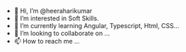 - 👋 Hi, I’m @heeraharikumar
- 👀 I’m interested in Soft Skills.
- 🌱 I’m currently learning Angular, Typescript, Html, CSS...
- 💞️ I’m looking to collaborate on ...
- 📫 How to reach me ...

<!---
heeraharikumar/heeraharikumar is a ✨ special ✨ repository because its `README.md` (this file) appears on your GitHub profile.
You can click the Preview link to take a look at your changes.
--->
